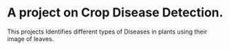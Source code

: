 # A project on Crop Disease Detection.
This projects Identifies different types of Diseases in plants using their image of leaves.
